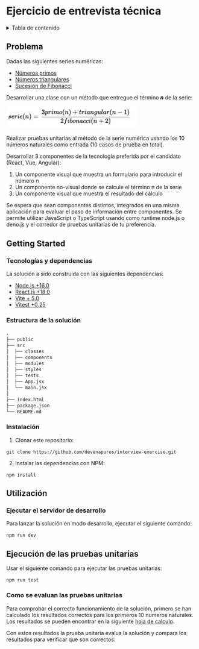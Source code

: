 # Ejercicio de entrevista técnica

<!-- TABLE OF CONTENTS -->
<details>
  <summary>Tabla de contenido</summary>
  <ol>
    <li>
      <a href="#problem">Problema</a>      
    </li>
    <li>
      <a href="#getting-started">Getting Started</a>
      <ul>
        <li><a href="#dependences">Tecnologias y dependencias</a></li>
        <li><a href="#installation">Instalación</a></li>
      </ul>
    </li>
    <li><a href="#usage">Utilización</a></li>
    <li><a href="#testing">Ejecución de las pruebas unitarias</a></li>
  </ol>
</details>

<h2 id="problem">Problema</h2>

Dadas las siguientes series numéricas:

* [Números primos](https://es.wikipedia.org/wiki/N%C3%BAmero_primo)
* [Números triangulares](https://es.wikipedia.org/wiki/N%C3%BAmero_triangular)
* [Sucesión de Fibonacci](https://es.wikipedia.org/wiki/Sucesi%C3%B3n_de_Fibonacci)

Desarrollar una clase con un método que entregue el término **_n_** de la serie:

<img src="/public/serie.png" width="350px" height="auto" />

 
Realizar pruebas unitarias al método de la serie numérica usando los 10 números naturales como entrada (10 casos de prueba en total).

Desarrollar 3 componentes de la tecnología preferida por el candidato (React, Vue, Angular):
 
1. Un componente visual que muestra un formulario para introducir el número n
2. Un componente no-visual donde se calcule el término n de la serie
3. Un componente visual que muestra el resultado del cálculo
 
Se espera que sean componentes distintos, integrados en una misma aplicación para evaluar el paso de información entre componentes.
Se permite utilizar JavaScript o TypeScript usando como runtime node.js o deno.js y el corredor de pruebas unitarias de tu preferencia.

<h2 id="getting-started">Getting Started</h2>

<h3 id="dependences">Tecnologías y dependencias</h3>

La solución a sido construida con las siguientes dependencias:

* [Node.js +16.0](https://nodejs.org/)
* [React.js +18.0](https://reactjs.org/)
* [Vite + 5.0](https://vitejs.dev/)
* [Vitest +0.25](https://vitest.dev/)

<h3 id="installation">Estructura de la solución</h3>

```
.
├── public
├── src
│  ├── classes
│  ├── components
│  ├── modules
│  ├── styles
│  ├── tests
│  ├── App.jsx 
│  └── main.jsx
│
├── index.html
├── package.json
└── README.md
```

<h3 id="installation">Instalación</h3>

1. Clonar este repositorio:

```
git clone https://github.com/devenapuros/interview-exercise.git
```

2. Instalar las dependencias con NPM:

```
npm install
```

<h2 id="usage">Utilización</h2>

<h3 id="dev">Ejecutar el servidor de desarrollo</h3>

Para lanzar la solución en modo desarrollo, ejecutar el siguiente comando:

```
npm run dev
```

<h2 id="testing">Ejecución de las pruebas unitarias</h2>

Usar el siguiente comando para ejecutar las pruebas unitarias:

```
npm run test
```

<h3>Como se evaluan las pruebas unitarias</h3>

Para comprobar el correcto funcionamiento de la solución, primero se han calculado los resultados correctos para los primeros 10 numeros naturales.
Los resultados se pueden encontrar en la siguiente [hoja de calculo](https://docs.google.com/spreadsheets/d/1Ic2sJRR3M-OzWN_Jhyy8TOsNE95WGd17FmNM7ac-vtM/edit?usp=sharing).

Con estos resultados la prueba unitaria evalua la solución y compara los resultados para verificar que son correctos.

